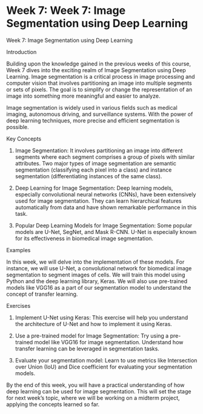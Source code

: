 # Week 7: Week 7: Image Segmentation using Deep Learning

Week 7: Image Segmentation using Deep Learning

Introduction

Building upon the knowledge gained in the previous weeks of this course, Week 7 dives into the exciting realm of Image Segmentation using Deep Learning. Image segmentation is a critical process in image processing and computer vision that involves partitioning an image into multiple segments or sets of pixels. The goal is to simplify or change the representation of an image into something more meaningful and easier to analyze.

Image segmentation is widely used in various fields such as medical imaging, autonomous driving, and surveillance systems. With the power of deep learning techniques, more precise and efficient segmentation is possible.

Key Concepts

1. Image Segmentation: It involves partitioning an image into different segments where each segment comprises a group of pixels with similar attributes. Two major types of image segmentation are semantic segmentation (classifying each pixel into a class) and instance segmentation (differentiating instances of the same class).

2. Deep Learning for Image Segmentation: Deep learning models, especially convolutional neural networks (CNNs), have been extensively used for image segmentation. They can learn hierarchical features automatically from data and have shown remarkable performance in this task.

3. Popular Deep Learning Models for Image Segmentation: Some popular models are U-Net, SegNet, and Mask R-CNN. U-Net is especially known for its effectiveness in biomedical image segmentation.

Examples

In this week, we will delve into the implementation of these models. For instance, we will use U-Net, a convolutional network for biomedical image segmentation to segment images of cells. We will train this model using Python and the deep learning library, Keras. We will also use pre-trained models like VGG16 as a part of our segmentation model to understand the concept of transfer learning.

Exercises

1. Implement U-Net using Keras: This exercise will help you understand the architecture of U-Net and how to implement it using Keras.

2. Use a pre-trained model for Image Segmentation: Try using a pre-trained model like VGG16 for image segmentation. Understand how transfer learning can be leveraged in segmentation tasks.

3. Evaluate your segmentation model: Learn to use metrics like Intersection over Union (IoU) and Dice coefficient for evaluating your segmentation models.

By the end of this week, you will have a practical understanding of how deep learning can be used for image segmentation. This will set the stage for next week’s topic, where we will be working on a midterm project, applying the concepts learned so far.